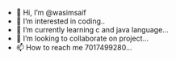 - 👋 Hi, I’m @wasimsaif
- 👀 I’m interested in coding..
- 🌱 I’m currently learning c and java language...
- 💞️ I’m looking to collaborate on project...
- 📫 How to reach me 7017499280...

<!---
wasimsaif/wasimsaif is a ✨ special ✨ repository because its `README.md` (this file) appears on your GitHub profile.
You can click the Preview link to take a look at your changes.
--->
